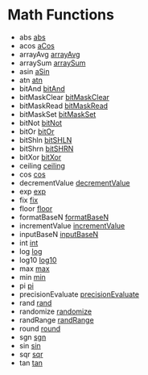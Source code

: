 # Math Functions

- abs [abs](../functions/abs.md)
- acos [aCos](../functions/acos.md)
- arrayAvg [arrayAvg](../functions/arrayavg.md)
- arraySum [arraySum](../functions/arraysum.md)
- asin [aSin](../functions/asin.md)
- atn [atn](../functions/atn.md)
- bitAnd [bitAnd](../functions/bitand.md)
- bitMaskClear [bitMaskClear](../functions/bitmaskclear.md)
- bitMaskRead [bitMaskRead](../functions/bitmaskread.md)
- bitMaskSet [bitMaskSet](../functions/bitmaskset.md)
- bitNot [bitNot](../functions/bitnot.md)
- bitOr [bitOr](../functions/bitor.md)
- bitShln [bitSHLN](../functions/bitshln.md)
- bitShrn [bitSHRN](../functions/bitshrn.md)
- bitXor [bitXor](../functions/bitxor.md)
- ceiling [ceiling](../functions/ceiling.md)
- cos [cos](../functions/cos.md)
- decrementValue [decrementValue](../functions/decrementvalue.md)
- exp [exp](../functions/exp.md)
- fix [fix](../functions/fix.md)
- floor [floor](../functions/floor.md)
- formatBaseN [formatBaseN](../functions/formatbasen.md)
- incrementValue [incrementValue](../functions/incrementvalue.md)
- inputBaseN [inputBaseN](../functions/inputbasen.md)
- int [int](../functions/int.md)
- log [log](../functions/log.md)
- log10 [log10](../functions/log10.md)
- max [max](../functions/max.md)
- min [min](../functions/min.md)
- pi [pi](../functions/pi.md)
- precisionEvaluate [precisionEvaluate](../functions/precisionevaluate.md)
- rand [rand](../functions/rand.md)
- randomize [randomize](../functions/randomize.md)
- randRange [randRange](../functions/randrange.md)
- round [round](../functions/round.md)
- sgn [sgn](../functions/sgn.md)
- sin [sin](../functions/sin.md)
- sqr [sqr](../functions/sqr.md)
- tan [tan](../functions/tan.md)
